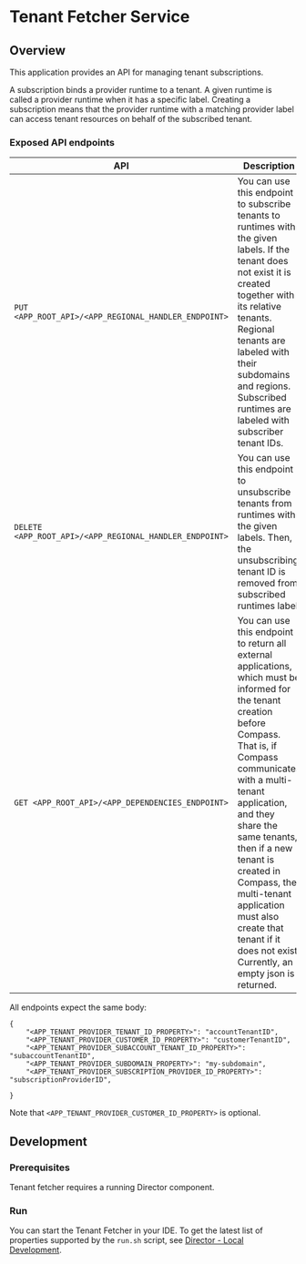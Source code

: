 # Tenant Fetcher Service

## Overview

This application provides an API for managing tenant subscriptions.

A subscription binds a provider runtime to a tenant. A given runtime is called a provider runtime when it has a specific label.
Creating a subscription means that the provider runtime with a matching provider label can access tenant resources on behalf of the subscribed tenant. 

### Exposed API endpoints

|                           API                           |                                                      Description                                                    |
|---------------------------------------------------------|---------------------------------------------------------------------------------------------------------------------|
| `PUT <APP_ROOT_API>/<APP_REGIONAL_HANDLER_ENDPOINT>`    | You can use this endpoint to subscribe tenants to runtimes with the given labels. If the tenant does not exist it is                                                             created together with its relative tenants. Regional tenants are labeled with their subdomains and regions.                                                                       Subscribed runtimes are labeled with subscriber tenant IDs.                                                         |
| `DELETE <APP_ROOT_API>/<APP_REGIONAL_HANDLER_ENDPOINT>` | You can use this endpoint to unsubscribe tenants from runtimes with the given labels. Then, the unsubscribing tenant                                                             ID is removed from subscribed runtimes label.                                                                       |
| `GET <APP_ROOT_API>/<APP_DEPENDENCIES_ENDPOINT>`        | You can use this endpoint to return all external applications, which must be informed for the tenant creation before                                                             Compass. That is, if Compass communicates with a multi-tenant application, and they share the same tenants, then                                                                 if a new tenant is created in Compass, the multi-tenant application must also create that tenant if it does not                                                                   exist. Currently, an empty json is returned.                                                                        |

All endpoints expect the same body:

```
{
    "<APP_TENANT_PROVIDER_TENANT_ID_PROPERTY>": "accountTenantID",
    "<APP_TENANT_PROVIDER_CUSTOMER_ID_PROPERTY>": "customerTenantID",
    "<APP_TENANT_PROVIDER_SUBACCOUNT_TENANT_ID_PROPERTY>": "subaccountTenantID",
    "<APP_TENANT_PROVIDER_SUBDOMAIN_PROPERTY>": "my-subdomain",
    "<APP_TENANT_PROVIDER_SUBSCRIPTION_PROVIDER_ID_PROPERTY>": "subscriptionProviderID",

}
```
Note that `<APP_TENANT_PROVIDER_CUSTOMER_ID_PROPERTY>` is optional.

## Development

### Prerequisites

Tenant fetcher requires a running Director component.

### Run

You can start the Tenant Fetcher in your IDE. To get the latest list of properties supported by the `run.sh` script, see [Director - Local Development](../../README.md#local-development).

